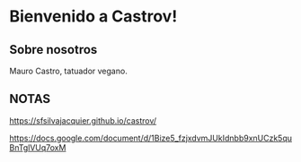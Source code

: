 # Bienvenido a Castrov!

## Sobre nosotros
Mauro Castro, tatuador vegano.

## NOTAS

https://sfsilvajacquier.github.io/castrov/

https://docs.google.com/document/d/1Bize5_fzjxdvmJUkIdnbb9xnUCzk5quBnTglVUq7oxM